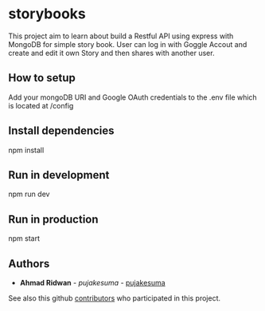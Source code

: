# storybooks
This project aim to learn about build a Restful API using express with MongoDB for simple story book. User can log in with Goggle Accout and create and edit it own Story and then shares with another user.

## How to setup
Add your mongoDB URI and Google OAuth credentials to the .env file which is located at /config

## Install dependencies
npm install

## Run in development
npm run dev

## Run in production
npm start


## Authors

* **Ahmad Ridwan** - *pujakesuma* - [pujakesuma](https://github.com/pujakesuma)

See also this github [contributors](https://github.com/melankolia) who participated in this project.
